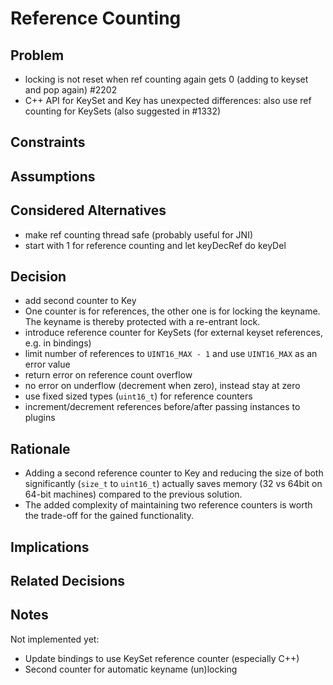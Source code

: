 # Reference Counting

## Problem

- locking is not reset when ref counting again gets 0 (adding to keyset and
  pop again) #2202
- C++ API for KeySet and Key has unexpected differences: also use ref counting
  for KeySets (also suggested in #1332)

## Constraints

## Assumptions

## Considered Alternatives

- make ref counting thread safe (probably useful for JNI)
- start with 1 for reference counting and let keyDecRef do keyDel

## Decision

- add second counter to Key
- One counter is for references, the other one is for locking the keyname. The keyname is thereby protected with a re-entrant lock.
- introduce reference counter for KeySets (for external keyset references, e.g. in bindings)
- limit number of references to `UINT16_MAX - 1` and use `UINT16_MAX` as an error value
- return error on reference count overflow
- no error on underflow (decrement when zero), instead stay at zero
- use fixed sized types (`uint16_t`) for reference counters
- increment/decrement references before/after passing instances to plugins

## Rationale

- Adding a second reference counter to Key and reducing the size of both significantly (`size_t` to `uint16_t`)
  actually saves memory (32 vs 64bit on 64-bit machines) compared to the previous solution.
- The added complexity of maintaining two reference counters is worth the trade-off for the gained functionality.

## Implications

## Related Decisions

## Notes

Not implemented yet:

- Update bindings to use KeySet reference counter (especially C++)
- Second counter for automatic keyname (un)locking
